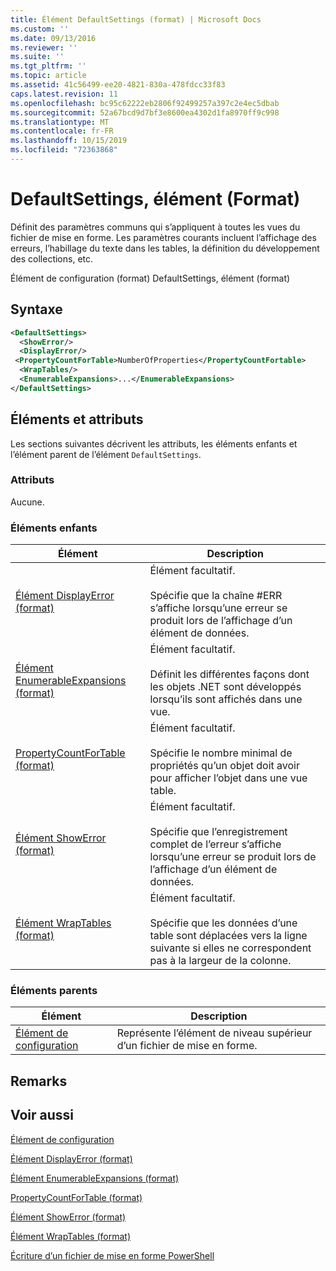 ```yaml
---
title: Élément DefaultSettings (format) | Microsoft Docs
ms.custom: ''
ms.date: 09/13/2016
ms.reviewer: ''
ms.suite: ''
ms.tgt_pltfrm: ''
ms.topic: article
ms.assetid: 41c56499-ee20-4821-830a-478fdcc33f83
caps.latest.revision: 11
ms.openlocfilehash: bc95c62222eb2806f92499257a397c2e4ec5dbab
ms.sourcegitcommit: 52a67bcd9d7bf3e8600ea4302d1fa8970ff9c998
ms.translationtype: MT
ms.contentlocale: fr-FR
ms.lasthandoff: 10/15/2019
ms.locfileid: "72363868"
---
```

# <a name="defaultsettings-element-format"></a>DefaultSettings, élément (Format)

Définit des paramètres communs qui s’appliquent à toutes les vues du fichier de mise en forme. Les paramètres courants incluent l’affichage des erreurs, l’habillage du texte dans les tables, la définition du développement des collections, etc.

Élément de configuration (format) DefaultSettings, élément (format)

## <a name="syntax"></a>Syntaxe

```xml
<DefaultSettings>
  <ShowError/>
  <DisplayError/>
 <PropertyCountForTable>NumberOfProperties</PropertyCountFortable>
  <WrapTables/>
  <EnumerableExpansions>...</EnumerableExpansions>
</DefaultSettings>
```

## <a name="attributes-and-elements"></a>Éléments et attributs

Les sections suivantes décrivent les attributs, les éléments enfants et l’élément parent de l’élément `DefaultSettings`.

### <a name="attributes"></a>Attributs

Aucune.

### <a name="child-elements"></a>Éléments enfants

|Élément|Description|
|-------------|-----------------|
|[Élément DisplayError (format)](./displayerror-element-format.md)|Élément facultatif.<br /><br /> Spécifie que la chaîne #ERR s’affiche lorsqu’une erreur se produit lors de l’affichage d’un élément de données.|
|[Élément EnumerableExpansions (format)](./enumerableexpansions-element-format.md)|Élément facultatif.<br /><br /> Définit les différentes façons dont les objets .NET sont développés lorsqu’ils sont affichés dans une vue.|
|[PropertyCountForTable (format)](./propertycountfortable-element-format.md)|Élément facultatif.<br /><br /> Spécifie le nombre minimal de propriétés qu’un objet doit avoir pour afficher l’objet dans une vue table.|
|[Élément ShowError (format)](./showerror-element-format.md)|Élément facultatif.<br /><br /> Spécifie que l’enregistrement complet de l’erreur s’affiche lorsqu’une erreur se produit lors de l’affichage d’un élément de données.|
|[Élément WrapTables (format)](./wraptables-element-format.md)|Élément facultatif.<br /><br /> Spécifie que les données d’une table sont déplacées vers la ligne suivante si elles ne correspondent pas à la largeur de la colonne.|

### <a name="parent-elements"></a>Éléments parents

|Élément|Description|
|-------------|-----------------|
|[Élément de configuration](./configuration-element-format.md)|Représente l’élément de niveau supérieur d’un fichier de mise en forme.|

## <a name="remarks"></a>Remarks

## <a name="see-also"></a>Voir aussi

[Élément de configuration](./configuration-element-format.md)

[Élément DisplayError (format)](./displayerror-element-format.md)

[Élément EnumerableExpansions (format)](./enumerableexpansions-element-format.md)

[PropertyCountForTable (format)](./propertycountfortable-element-format.md)

[Élément ShowError (format)](./showerror-element-format.md)

[Élément WrapTables (format)](./wraptables-element-format.md)

[Écriture d’un fichier de mise en forme PowerShell](./writing-a-powershell-formatting-file.md)
